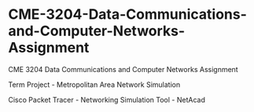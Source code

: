 # CME-3204-Data-Communications-and-Computer-Networks-Assignment
CME 3204 Data Communications and Computer Networks Assignment

Term Project - Metropolitan Area Network Simulation

Cisco Packet Tracer - Networking Simulation Tool - NetAcad
